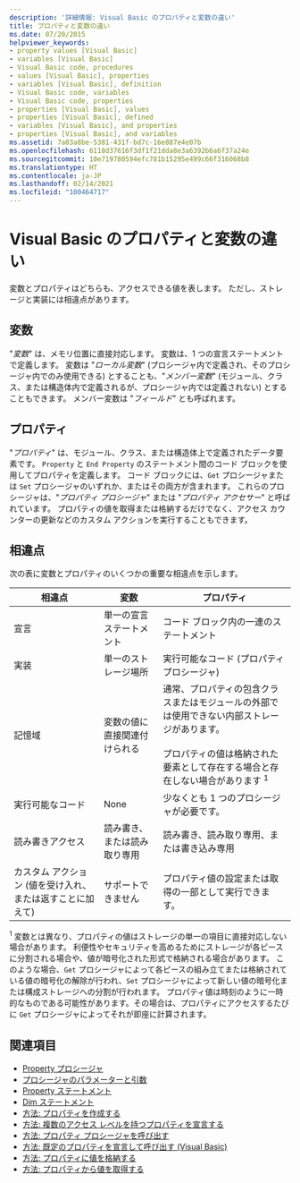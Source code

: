 ```yaml
---
description: '詳細情報: Visual Basic のプロパティと変数の違い'
title: プロパティと変数の違い
ms.date: 07/20/2015
helpviewer_keywords:
- property values [Visual Basic]
- variables [Visual Basic]
- Visual Basic code, procedures
- values [Visual Basic], properties
- variables [Visual Basic], definition
- Visual Basic code, variables
- Visual Basic code, properties
- properties [Visual Basic], values
- properties [Visual Basic], defined
- variables [Visual Basic], and properties
- properties [Visual Basic], and variables
ms.assetid: 7a03a8be-5381-431f-bd7c-16e887e4e07b
ms.openlocfilehash: 6118d37616f3df1f21dda8e3a6392b6a6f37a24e
ms.sourcegitcommit: 10e719780594efc781b15295e499c66f316068b8
ms.translationtype: HT
ms.contentlocale: ja-JP
ms.lasthandoff: 02/14/2021
ms.locfileid: "100464717"
---
```

# <a name="differences-between-properties-and-variables-in-visual-basic"></a>Visual Basic のプロパティと変数の違い

変数とプロパティはどちらも、アクセスできる値を表します。 ただし、ストレージと実装には相違点があります。  
  
## <a name="variables"></a>変数  

 "*変数*" は、メモリ位置に直接対応します。 変数は、1 つの宣言ステートメントで定義します。 変数は "*ローカル変数*" (プロシージャ内で定義され、そのプロシージャ内でのみ使用できる) とすることも、"*メンバー変数*" (モジュール、クラス、または構造体内で定義されるが、プロシージャ内では定義されない) とすることもできます。 メンバー変数は "*フィールド*" とも呼ばれます。  
  
## <a name="properties"></a>プロパティ  

 "*プロパティ*" は、モジュール、クラス、または構造体上で定義されたデータ要素です。 `Property` と `End Property` のステートメント間のコード ブロックを使用してプロパティを定義します。 コード ブロックには、`Get` プロシージャまたは `Set` プロシージャのいずれか、またはその両方が含まれます。 これらのプロシージャは、"*プロパティ プロシージャ*" または "*プロパティ アクセサー*" と呼ばれています。 プロパティの値を取得または格納するだけでなく、アクセス カウンターの更新などのカスタム アクションを実行することもできます。  
  
## <a name="differences"></a>相違点  

 次の表に変数とプロパティのいくつかの重要な相違点を示します。  
  
|相違点|変数|プロパティ|  
|-------------------------|--------------|--------------|  
|宣言|単一の宣言ステートメント|コード ブロック内の一連のステートメント|  
|実装|単一のストレージ場所|実行可能なコード (プロパティ プロシージャ)|  
|記憶域|変数の値に直接関連付けられる|通常、プロパティの包含クラスまたはモジュールの外部では使用できない内部ストレージがあります。<br /><br /> プロパティの値は格納された要素として存在する場合と存在しない場合があります <sup>1</sup>|  
|実行可能なコード|None|少なくとも 1 つのプロシージャが必要です。|  
|読み書きアクセス|読み書き、または読み取り専用|読み書き、読み取り専用、または書き込み専用|  
|カスタム アクション (値を受け入れ、または返すことに加えて)|サポートできません|プロパティ値の設定または取得の一部として実行できます。|  
  
 <sup>1</sup> 変数とは異なり、プロパティの値はストレージの単一の項目に直接対応しない場合があります。 利便性やセキュリティを高めるためにストレージが各ピースに分割される場合や、値が暗号化された形式で格納される場合があります。 このような場合、`Get` プロシージャによって各ピースの組み立てまたは格納されている値の暗号化の解除が行われ、`Set` プロシージャによって新しい値の暗号化または構成ストレージへの分割が行われます。 プロパティ値は時刻のように一時的なものである可能性があります。その場合は、プロパティにアクセスするたびに `Get` プロシージャによってそれが即座に計算されます。  
  
## <a name="see-also"></a>関連項目

- [Property プロシージャ](./property-procedures.md)
- [プロシージャのパラメーターと引数](./procedure-parameters-and-arguments.md)
- [Property ステートメント](../../../language-reference/statements/property-statement.md)
- [Dim ステートメント](../../../language-reference/statements/dim-statement.md)
- [方法: プロパティを作成する](./how-to-create-a-property.md)
- [方法: 複数のアクセス レベルを持つプロパティを宣言する](./how-to-declare-a-property-with-mixed-access-levels.md)
- [方法: プロパティ プロシージャを呼び出す](./how-to-call-a-property-procedure.md)
- [方法: 既定のプロパティを宣言して呼び出す (Visual Basic)](./how-to-declare-and-call-a-default-property.md)
- [方法: プロパティに値を格納する](./how-to-put-a-value-in-a-property.md)
- [方法: プロパティから値を取得する](./how-to-get-a-value-from-a-property.md)
